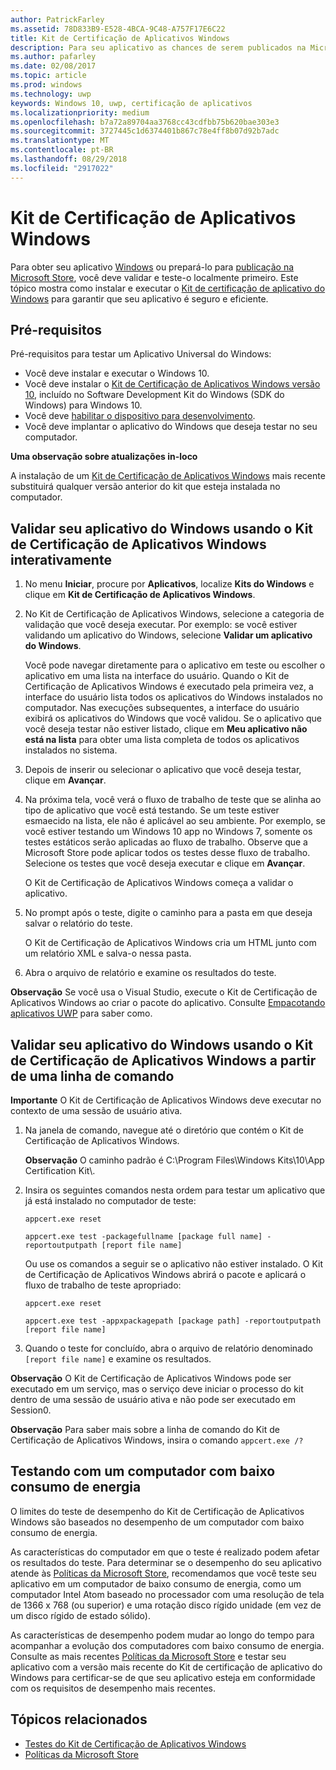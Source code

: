 ```yaml
---
author: PatrickFarley
ms.assetid: 78D833B9-E528-4BCA-9C48-A757F17E6C22
title: Kit de Certificação de Aplicativos Windows
description: Para seu aplicativo as chances de serem publicados na Microsoft Store, ou se tornar certificados do Windows, valide e teste-o localmente antes de enviá-lo para certificação. Este tópico mostra como instalar e executar o Kit de Certificação de Aplicativos Windows.
ms.author: pafarley
ms.date: 02/08/2017
ms.topic: article
ms.prod: windows
ms.technology: uwp
keywords: Windows 10, uwp, certificação de aplicativos
ms.localizationpriority: medium
ms.openlocfilehash: b7a72a89704aa3768cc43cdfbb75b620bae303e3
ms.sourcegitcommit: 3727445c1d6374401b867c78e4ff8b07d92b7adc
ms.translationtype: MT
ms.contentlocale: pt-BR
ms.lasthandoff: 08/29/2018
ms.locfileid: "2917022"
---
```

# <a name="windows-app-certification-kit"></a>Kit de Certificação de Aplicativos Windows



Para obter seu aplicativo [Windows](https://msdn.microsoft.com/windows/desktop/jj134964.aspx) ou prepará-lo para [publicação na Microsoft Store](https://msdn.microsoft.com/library/windows/apps/Hh694062), você deve validar e teste-o localmente primeiro. Este tópico mostra como instalar e executar o [Kit de certificação de aplicativo do Windows](http://go.microsoft.com/fwlink/p/?LinkID=309666) para garantir que seu aplicativo é seguro e eficiente.

## <a name="prerequisites"></a>Pré-requisitos

Pré-requisitos para testar um Aplicativo Universal do Windows:

-   Você deve instalar e executar o Windows 10.
-   Você deve instalar o [Kit de Certificação de Aplicativos Windows versão 10]( http://go.microsoft.com/fwlink/p/?LinkID=309666), incluído no Software Development Kit do Windows (SDK do Windows) para Windows 10.
-   Você deve [habilitar o dispositivo para desenvolvimento](https://docs.microsoft.com/windows/uwp/get-started/enable-your-device-for-development).
-   Você deve implantar o aplicativo do Windows que deseja testar no seu computador.

**Uma observação sobre atualizações in-loco**

A instalação de um [Kit de Certificação de Aplicativos Windows]( http://go.microsoft.com/fwlink/p/?LinkID=309666) mais recente substituirá qualquer versão anterior do kit que esteja instalada no computador.

## <a name="validate-your-windows-app-using-the-windows-app-certification-kit-interactively"></a>Validar seu aplicativo do Windows usando o Kit de Certificação de Aplicativos Windows interativamente

1.  No menu **Iniciar**, procure por **Aplicativos**, localize **Kits do Windows** e clique em **Kit de Certificação de Aplicativos Windows**.

2.  No Kit de Certificação de Aplicativos Windows, selecione a categoria de validação que você deseja executar. Por exemplo: se você estiver validando um aplicativo do Windows, selecione **Validar um aplicativo do Windows**.

    Você pode navegar diretamente para o aplicativo em teste ou escolher o aplicativo em uma lista na interface do usuário. Quando o Kit de Certificação de Aplicativos Windows é executado pela primeira vez, a interface do usuário lista todos os aplicativos do Windows instalados no computador. Nas execuções subsequentes, a interface do usuário exibirá os aplicativos do Windows que você validou. Se o aplicativo que você deseja testar não estiver listado, clique em **Meu aplicativo não está na lista** para obter uma lista completa de todos os aplicativos instalados no sistema.

3.  Depois de inserir ou selecionar o aplicativo que você deseja testar, clique em **Avançar**.

4.  Na próxima tela, você verá o fluxo de trabalho de teste que se alinha ao tipo de aplicativo que você está testando. Se um teste estiver esmaecido na lista, ele não é aplicável ao seu ambiente. Por exemplo, se você estiver testando um Windows 10 app no Windows 7, somente os testes estáticos serão aplicadas ao fluxo de trabalho. Observe que a Microsoft Store pode aplicar todos os testes desse fluxo de trabalho. Selecione os testes que você deseja executar e clique em **Avançar**.

    O Kit de Certificação de Aplicativos Windows começa a validar o aplicativo.

5.  No prompt após o teste, digite o caminho para a pasta em que deseja salvar o relatório do teste.

    O Kit de Certificação de Aplicativos Windows cria um HTML junto com um relatório XML e salva-o nessa pasta.

6.  Abra o arquivo de relatório e examine os resultados do teste.

**Observação**  Se você usa o Visual Studio, execute o Kit de Certificação de Aplicativos Windows ao criar o pacote do aplicativo. Consulte [Empacotando aplicativos UWP](https://msdn.microsoft.com/library/windows/apps/Mt627715) para saber como.

 

## <a name="validate-your-windows-app-using-the-windows-app-certification-kit-from-a-command-line"></a>Validar seu aplicativo do Windows usando o Kit de Certificação de Aplicativos Windows a partir de uma linha de comando

**Importante**  O Kit de Certificação de Aplicativos Windows deve executar no contexto de uma sessão de usuário ativa.

1.  Na janela de comando, navegue até o diretório que contém o Kit de Certificação de Aplicativos Windows.

    **Observação**   O caminho padrão é C:\\Program Files\\Windows Kits\\10\\App Certification Kit\\.

2.  Insira os seguintes comandos nesta ordem para testar um aplicativo que já está instalado no computador de teste:

    `appcert.exe reset`

    `appcert.exe test -packagefullname [package full name] -reportoutputpath [report file name]`

    Ou use os comandos a seguir se o aplicativo não estiver instalado. O Kit de Certificação de Aplicativos Windows abrirá o pacote e aplicará o fluxo de trabalho de teste apropriado:

    `appcert.exe reset`

    `appcert.exe test -appxpackagepath [package path] -reportoutputpath [report file name]`

3.  Quando o teste for concluído, abra o arquivo de relatório denominado `[report file name]` e examine os resultados.

**Observação**  O Kit de Certificação de Aplicativos Windows pode ser executado em um serviço, mas o serviço deve iniciar o processo do kit dentro de uma sessão de usuário ativa e não pode ser executado em Session0.

**Observação**   Para saber mais sobre a linha de comando do Kit de Certificação de Aplicativos Windows, insira o comando `appcert.exe /?`

## <a name="testing-with-a-low-power-computer"></a>Testando com um computador com baixo consumo de energia

O limites do teste de desempenho do Kit de Certificação de Aplicativos Windows são baseados no desempenho de um computador com baixo consumo de energia.

As características do computador em que o teste é realizado podem afetar os resultados do teste. Para determinar se o desempenho do seu aplicativo atende às [Políticas da Microsoft Store](https://msdn.microsoft.com/library/windows/apps/Dn764944), recomendamos que você teste seu aplicativo em um computador de baixo consumo de energia, como um computador Intel Atom baseado no processador com uma resolução de tela de 1366 x 768 (ou superior) e uma rotação disco rígido unidade (em vez de um disco rígido de estado sólido).

As características de desempenho podem mudar ao longo do tempo para acompanhar a evolução dos computadores com baixo consumo de energia. Consulte as mais recentes [Políticas da Microsoft Store](https://msdn.microsoft.com/library/windows/apps/Dn764944) e testar seu aplicativo com a versão mais recente do Kit de certificação de aplicativo do Windows para certificar-se de que seu aplicativo esteja em conformidade com os requisitos de desempenho mais recentes.

## <a name="related-topics"></a>Tópicos relacionados

* [Testes do Kit de Certificação de Aplicativos Windows](windows-app-certification-kit-tests.md)
* [Políticas da Microsoft Store](https://msdn.microsoft.com/library/windows/apps/Dn764944)
 

 





